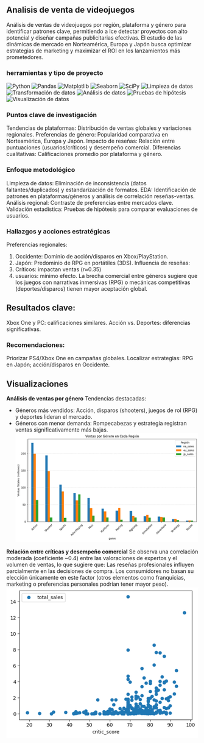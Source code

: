 ## Analisis de venta de videojuegos
Análisis de ventas de videojuegos por región, plataforma y género para identificar patrones clave, permitiendo a Ice detectar proyectos con alto potencial y diseñar campañas publicitarias efectivas. El estudio de las dinámicas de mercado en Norteamérica, Europa y Japón busca optimizar estrategias de marketing y maximizar el ROI en los lanzamientos más prometedores.

### herramientas y tipo de proyecto
![Python](https://img.shields.io/badge/python-357ebd?style=for-the-badge&logo=python&logoColor=white)
![Pandas](https://img.shields.io/badge/pandas-%23357ebd.svg?style=for-the-badge&logo=pandas&logoColor=white)
![Matplotlib](https://img.shields.io/badge/Matplotlib-%23357ebd.svg?style=for-the-badge&logo=Matplotlib&logoColor=black)
![Seaborn](https://img.shields.io/badge/Seaborn-357ebd?style=for-the-badge)
![SciPy](https://img.shields.io/badge/SciPy-%23357ebd.svg?style=for-the-badge&logo=scipy&logoColor=white)
![Limpieza de datos](https://img.shields.io/badge/Limpieza_de_datos-295F98?style=for-the-badge)
![Transformación de datos](https://img.shields.io/badge/Transformación_de_datos-295F98?style=for-the-badge)
![Análisis de datos](https://img.shields.io/badge/Análisis_de_datos-295F98?style=for-the-badge)
![Pruebas de hipótesis](https://img.shields.io/badge/Pruebas_de_hipótesis-295F98?style=for-the-badge)
![Visualización de datos](https://img.shields.io/badge/Visualización_de_datos-295F98?style=for-the-badge)

### Puntos clave de investigación
Tendencias de plataformas: Distribución de ventas globales y variaciones regionales.
Preferencias de género: Popularidad comparativa en Norteamérica, Europa y Japón.
Impacto de reseñas: Relación entre puntuaciones (usuarios/críticos) y desempeño comercial.
Diferencias cualitativas: Calificaciones promedio por plataforma y género.

### Enfoque metodológico
Limpieza de datos: Eliminación de inconsistencia (datos faltantes/duplicados) y estandarización de formatos.
EDA: Identificación de patrones en plataformas/géneros y análisis de correlación reseñas-ventas.
Análisis regional: Contraste de preferencias entre mercados clave.
Validación estadística: Pruebas de hipótesis para comparar evaluaciones de usuarios.

### Hallazgos y acciones estratégicas
Preferencias regionales:
1. Occidente: Dominio de acción/disparos en Xbox/PlayStation.
2. Japón: Predominio de RPG en portátiles (3DS).
Influencia de reseñas:
1. Críticos: impactan ventas (r≈0.35)
2. usuarios: mínimo efecto.
La brecha comercial entre géneros sugiere que los juegos con narrativas inmersivas (RPG) o mecánicas competitivas (deportes/disparos) tienen mayor aceptación global.

## Resultados clave:
Xbox One y PC: calificaciones similares.
Acción vs. Deportes: diferencias significativas.

### Recomendaciones:
Priorizar PS4/Xbox One en campañas globales.
Localizar estrategias: RPG en Japón; acción/disparos en Occidente.

## Visualizaciones

**Análisis de ventas por género**
Tendencias destacadas:
- Géneros más vendidos: Acción, disparos (shooters), juegos de rol (RPG) y deportes lideran el mercado.
- Géneros con menor demanda: Rompecabezas y estrategia registran ventas significativamente más bajas.
![ventas](assets/img/games_ventas_por_genero.png)

**Relación entre críticas y desempeño comercial**
Se observa una correlación moderada (coeficiente ~0.4) entre las valoraciones de expertos y el volumen de ventas, lo que sugiere que:
Las reseñas profesionales influyen parcialmente en las decisiones de compra.
Los consumidores no basan su elección únicamente en este factor (otros elementos como franquicias, marketing o preferencias personales podrían tener mayor peso).
![critica](assets/img/games_critic_score_correlacion.png)
